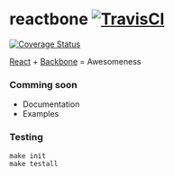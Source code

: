 # reactbone [![TravisCI][travis-img-url]][travis-ci-url] 
[travis-img-url]: https://travis-ci.org/Everyplay/reactbone.png?branch=master
[travis-ci-url]: https://travis-ci.org/Everyplay/reactbone

[![Coverage Status](https://coveralls.io/repos/Everyplay/reactbone/badge.png)](https://coveralls.io/r/Everyplay/reactbone)

[React](http://facebook.github.io/react/) + [Backbone](http://backbonejs.org/) = Awesomeness

### Comming soon
- Documentation
- Examples

### Testing

  ``` shell
  make init
  make testall
  ```
